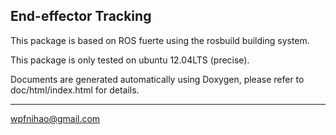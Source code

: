 End-effector Tracking
-------------------------------

This package is based on ROS fuerte using the rosbuild building system.

This package is only tested on ubuntu 12.04LTS (precise).

Documents are generated automatically using Doxygen, 
please refer to doc/html/index.html for details.

-------------------------------
wpfnihao@gmail.com
